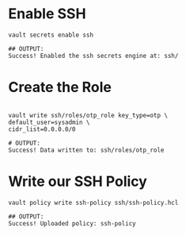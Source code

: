 # Enable SSH 
```
vault secrets enable ssh

## OUTPUT: 
Success! Enabled the ssh secrets engine at: ssh/

```

# Create the Role
```

vault write ssh/roles/otp_role key_type=otp \
default_user=sysadmin \
cidr_list=0.0.0.0/0

# OUTPUT:
Success! Data written to: ssh/roles/otp_role

```

# Write our SSH Policy 
```
vault policy write ssh-policy ssh/ssh-policy.hcl

## OUTPUT:
Success! Uploaded policy: ssh-policy
```
